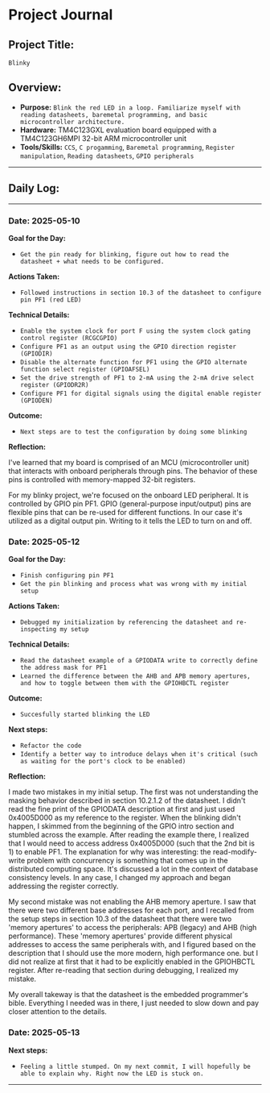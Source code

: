 # Project Journal

## Project Title:
`Blinky`

## Overview:
- **Purpose:** `Blink the red LED in a loop. Familiarize myself with reading datasheets, baremetal programming, and basic microcontroller architecture.`
- **Hardware:** TM4C123GXL evaluation board equipped with a TM4C123GH6MPI 32-bit ARM microcontroller unit
- **Tools/Skills:** `CCS`, `C progamming`, `Baremetal programming`, `Register manipulation`, `Reading datasheets`, `GPIO peripherals` 

---

## Daily Log:

---

### Date: 2025-05-10

**Goal for the Day:**  
- `Get the pin ready for blinking, figure out how to read the datasheet + what needs to be configured.`

**Actions Taken:**  
- `Followed instructions in section 10.3 of the datasheet to configure pin PF1 (red LED)`

**Technical Details:**  
- `Enable the system clock for port F using the system clock gating control register (RCGCGPIO)`
- `Configure PF1 as an output using the GPIO direction register (GPIODIR)`
- `Disable the alternate function for PF1 using the GPIO alternate function select register (GPIOAFSEL)`
- `Set the drive strength of PF1 to 2-mA using the 2-mA drive select register (GPIODR2R)`
- `Configure PF1 for digital signals using the digital enable register (GPIODEN)`


**Outcome:**  
- `Next steps are to test the configuration by doing some blinking`

**Reflection:**

I've learned that my board is comprised of an MCU (microcontroller unit) that interacts with onboard peripherals through pins. 
The behavior of these pins is controlled with memory-mapped 32-bit registers.

For my blinky project, we're focused on the onboard LED peripheral. It is controlled by GPIO pin PF1. GPIO (general-purpose input/output)
pins are flexible pins that can be re-used for different functions. In our case it's utilized as a digital output pin. Writing to it
tells the LED to turn on and off.


### Date: 2025-05-12

**Goal for the Day:**  
- `Finish configuring pin PF1`
- `Get the pin blinking and process what was wrong with my initial setup`

**Actions Taken:**  
- `Debugged my initialization by referencing the datasheet and re-inspecting my setup`

**Technical Details:**  
- `Read the datasheet example of a GPIODATA write to correctly define the address mask for PF1`
- `Learned the difference between the AHB and APB memory apertures, and how to toggle between them with the GPIOHBCTL register`

**Outcome:**  
- `Succesfully started blinking the LED`

**Next steps:**  
- `Refactor the code`
- `Identify a better way to introduce delays when it's critical (such as waiting for the port's clock to be enabled)`

**Reflection:**

I made two mistakes in my initial setup. The first was not understanding the masking behavior described in section 
10.2.1.2 of the datasheet. I didn't read the fine print of the GPIODATA description at first and just used 0x4005D000
as my reference to the register. When the blinking didn't happen, I skimmed from the beginning of the GPIO intro section
and stumbled across the example. After reading the example there, I realized that I would need to access address
0x4005D000 (such that the 2nd bit is 1) to enable PF1. The explanation for why was interesting: the read-modify-write 
problem with concurrency is something that comes up in the distributed computing space. It's discussed a lot in the
context of database consistency levels. In any case, I changed my approach and began addressing the register correctly.

My second mistake was not enabling the AHB memory aperture. I saw that there were two different base addresses for each port, 
and I recalled from the setup steps in section 10.3 of the datasheet that there were two 'memory apertures' to access the peripherals:
APB (legacy) and AHB (high performance). These 'memory apertures' provide different physical addresses to access the same peripherals with, and I figured based on 
the description that I should use the more modern, high performance one. but I did not realize at first that it had to be explicitly enabled in the GPIOHBCTL register.
After re-reading that section during debugging, I realized my mistake.

My overall takeway is that the datasheet is the embedded programmer's bible. Everything I needed was in there,
I just needed to slow down and pay closer attention to the details.

### Date: 2025-05-13

**Next steps:**  
- `Feeling a little stumped. On my next commit, I will hopefully be able to explain why. Right now the LED is stuck on.`
---
